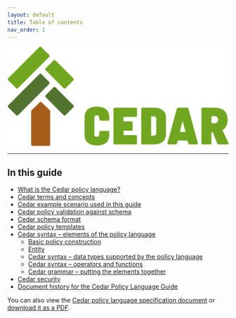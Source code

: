 ```yaml
---
layout: default
title: Table of contents
nav_order: 1
---
```


![\[Cedar Logo\]](images/Cedar1-green.png)

-----

## In this guide
+ [What is the Cedar policy language?](what-is-cedar.md)
+ [Cedar terms and concepts](terminology.md)
+ [Cedar example scenario used in this guide](scenario.md)
+ [Cedar policy validation against schema](validation.md)
+ [Cedar schema format](schema.md)
+ [Cedar policy templates](templates.md)
+ [Cedar syntax &ndash; elements of the policy language](syntax.md)
   + [Basic policy construction](syntax-policy.md)
   + [Entity](syntax-entity.md)
   + [Cedar syntax &ndash; data types supported by the policy language](syntax-datatypes.md)
   + [Cedar syntax &ndash; operators and functions](syntax-operators.md)
   + [Cedar grammar &ndash; putting the elements together](syntax-grammar.md)
+ [Cedar security](security.md)
+ [Document history for the Cedar Policy Language Guide](doc-history.md)

You can also view the [Cedar policy language specification document](Cedar-Language-Spec-v2.0.pdf?raw=true) or [download it as a PDF](https://github.com/cedar-policy/cedar-docs/blob/main/docs/Cedar-Language-Spec-v2.0.pdf?raw=true).